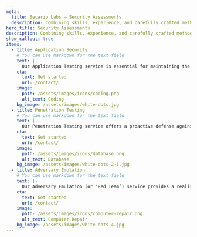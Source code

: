 ```yaml
---
meta:
  title: Secario Labs — Security Assessments
  description: Combining skills, experience, and carefully crafted methodologies to provide offensive cybersecurity services that identify threats head-on.
hero_title: Security Assessments
description: Combining skills, experience, and carefully crafted methodologies to provide offensive cybersecurity services that identify threats head-on. Secario Labs offer a robust approach to evaluate and help defend modern organisations. We offer Application Security, Penetration Testing, Adversary Emulation and more.
show_callout: true
items:
  - title: Application Security
    # You can use markdown for the text field
    text: |-
      Our Application Testing service is essential for maintaining the security and integrity of your web and mobile applications. By conducting thorough assessments, we ensure compliance with internal policies and external regulations while identifying vulnerabilities that could be exploited by attackers. This service focuses on verifying that applications enforce proper user actions, safeguarding against unauthorized access and data breaches. Through advanced testing techniques and simulated attack scenarios, we provide actionable insights to help strengthen your application’s cybersecurity posture and resilience against evolving threats.
    cta:
      text: Get started
      url: /contact/
    image:
      path: /assets/images/icons/coding.png
      alt_text: Coding
    bg_image: /assets/images/white-dots.jpg
  - title: Penetration Testing
    # You can use markdown for the text field
    text: |-
      Our Penetration Testing service offers a proactive defense against cyber threats by simulating sophisticated attack scenarios. We replicate the tactics of real-world adversaries to identify hidden vulnerabilities and security gaps in your digital infrastructure. Our tailored assessments cover various attack vectors, from network and application security to social engineering, providing a realistic evaluation of your organization’s resilience. With detailed findings and prioritized recommendations, we help you understand your current risk exposure and enhance your overall cybersecurity strategy.
    cta:
      text: Get started
      url: /contact/
    image:
      path: /assets/images/icons/database.png
      alt_text: Database
    bg_image: /assets/images/white-dots-2-1.jpg
  - title: Adversary Emulation
    # You can use markdown for the text field
    text: |-
      Our Adversary Emulation (or ‘Red Team’) service provides a realistic simulation of advanced cyber-attacks to test your organization’s defenses. By mimicking the tactics, techniques, and procedures of real threat actors, we assess your ability to detect, respond to, and recover from targeted attacks. This comprehensive exercise evaluates your defenses across people, processes, and technologies, offering valuable insights into potential vulnerabilities and improvement areas. Our Adversary Emulation helps strengthen your cybersecurity posture, preparing you to face real-world threats more effectively.
    cta:
      text: Get started
      url: /contact/
    image:
      path: /assets/images/icons/computer-repair.png
      alt_text: Computer Repair
    bg_image: /assets/images/white-dots-4.jpg
---
```


